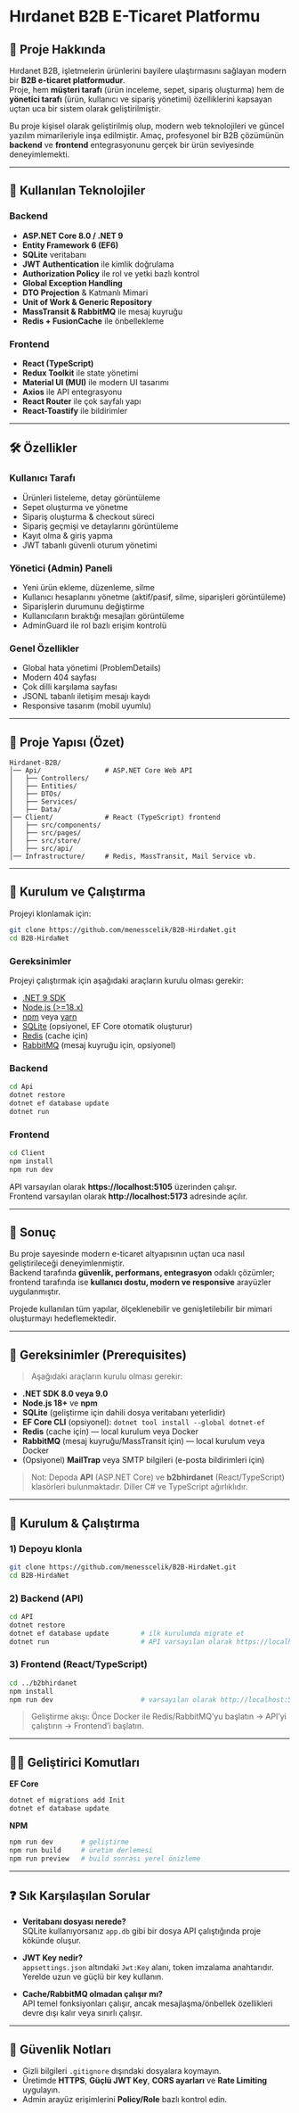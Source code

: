# Hırdanet B2B E-Ticaret Platformu

## 📌 Proje Hakkında

Hırdanet B2B, işletmelerin ürünlerini bayilere ulaştırmasını sağlayan modern bir **B2B e-ticaret platformudur**.  
Proje, hem **müşteri tarafı** (ürün inceleme, sepet, sipariş oluşturma) hem de **yönetici tarafı** (ürün, kullanıcı ve sipariş yönetimi) özelliklerini kapsayan uçtan uca bir sistem olarak geliştirilmiştir.

Bu proje kişisel olarak geliştirilmiş olup, modern web teknolojileri ve güncel yazılım mimarileriyle inşa edilmiştir. Amaç, profesyonel bir B2B çözümünün **backend** ve **frontend** entegrasyonunu gerçek bir ürün seviyesinde deneyimlemekti.

---

## 🚀 Kullanılan Teknolojiler

### Backend

- **ASP.NET Core 8.0 / .NET 9**
- **Entity Framework 6 (EF6)**
- **SQLite** veritabanı
- **JWT Authentication** ile kimlik doğrulama
- **Authorization Policy** ile rol ve yetki bazlı kontrol
- **Global Exception Handling**
- **DTO Projection** & Katmanlı Mimari
- **Unit of Work & Generic Repository**
- **MassTransit & RabbitMQ** ile mesaj kuyruğu
- **Redis + FusionCache** ile önbellekleme

### Frontend

- **React (TypeScript)**
- **Redux Toolkit** ile state yönetimi
- **Material UI (MUI)** ile modern UI tasarımı
- **Axios** ile API entegrasyonu
- **React Router** ile çok sayfalı yapı
- **React-Toastify** ile bildirimler

---

## 🛠️ Özellikler

### Kullanıcı Tarafı

- Ürünleri listeleme, detay görüntüleme
- Sepet oluşturma ve yönetme
- Sipariş oluşturma & checkout süreci
- Sipariş geçmişi ve detaylarını görüntüleme
- Kayıt olma & giriş yapma
- JWT tabanlı güvenli oturum yönetimi

### Yönetici (Admin) Paneli

- Yeni ürün ekleme, düzenleme, silme
- Kullanıcı hesaplarını yönetme (aktif/pasif, silme, siparişleri görüntüleme)
- Siparişlerin durumunu değiştirme
- Kullanıcıların bıraktığı mesajları görüntüleme
- AdminGuard ile rol bazlı erişim kontrolü

### Genel Özellikler

- Global hata yönetimi (ProblemDetails)
- Modern 404 sayfası
- Çok dilli karşılama sayfası
- JSONL tabanlı iletişim mesajı kaydı
- Responsive tasarım (mobil uyumlu)

---

## 📂 Proje Yapısı (Özet)

```
Hirdanet-B2B/
│── Api/                # ASP.NET Core Web API
│   ├── Controllers/
│   ├── Entities/
│   ├── DTOs/
│   ├── Services/
│   ├── Data/
│── Client/             # React (TypeScript) frontend
│   ├── src/components/
│   ├── src/pages/
│   ├── src/store/
│   ├── src/api/
│── Infrastructure/     # Redis, MassTransit, Mail Service vb.
```

---

## 🔑 Kurulum ve Çalıştırma

Projeyi klonlamak için:

```bash
git clone https://github.com/menesscelik/B2B-HirdaNet.git
cd B2B-HirdaNet
```

### Gereksinimler

Projeyi çalıştırmak için aşağıdaki araçların kurulu olması gerekir:

- [.NET 9 SDK](https://dotnet.microsoft.com/en-us/download/dotnet/9.0)
- [Node.js (>=18.x)](https://nodejs.org/)
- [npm](https://www.npmjs.com/) veya [yarn](https://yarnpkg.com/)
- [SQLite](https://www.sqlite.org/download.html) (opsiyonel, EF Core otomatik oluşturur)
- [Redis](https://redis.io/) (cache için)
- [RabbitMQ](https://www.rabbitmq.com/) (mesaj kuyruğu için, opsiyonel)

### Backend

```bash
cd Api
dotnet restore
dotnet ef database update
dotnet run
```

### Frontend

```bash
cd Client
npm install
npm run dev
```

API varsayılan olarak **https://localhost:5105** üzerinden çalışır.  
Frontend varsayılan olarak **http://localhost:5173** adresinde açılır.

---

## 📖 Sonuç

Bu proje sayesinde modern e-ticaret altyapısının uçtan uca nasıl geliştirileceği deneyimlenmiştir.  
Backend tarafında **güvenlik, performans, entegrasyon** odaklı çözümler; frontend tarafında ise **kullanıcı dostu, modern ve responsive** arayüzler uygulanmıştır.

Projede kullanılan tüm yapılar, ölçeklenebilir ve genişletilebilir bir mimari oluşturmayı hedeflemektedir.

---

## 🧰 Gereksinimler (Prerequisites)

> Aşağıdaki araçların kurulu olması gerekir:

- **.NET SDK 8.0 veya 9.0**
- **Node.js 18+** ve **npm**
- **SQLite** (geliştirme için dahili dosya veritabanı yeterlidir)
- **EF Core CLI** (opsiyonel): `dotnet tool install --global dotnet-ef`
- **Redis** (cache için) — local kurulum veya Docker
- **RabbitMQ** (mesaj kuyruğu/MassTransit için) — local kurulum veya Docker
- (Opsiyonel) **MailTrap** veya SMTP bilgileri (e-posta bildirimleri için)

> Not: Depoda **API** (ASP.NET Core) ve **b2bhirdanet** (React/TypeScript) klasörleri bulunmaktadır. Diller C# ve TypeScript ağırlıklıdır.

---

## 🔧 Kurulum & Çalıştırma

### 1) Depoyu klonla

```bash
git clone https://github.com/menesscelik/B2B-HirdaNet.git
cd B2B-HirdaNet
```

### 2) Backend (API)

```bash
cd API
dotnet restore
dotnet ef database update        # ilk kurulumda migrate et
dotnet run                       # API varsayılan olarak https://localhost:5105'te açılabilir
```

### 3) Frontend (React/TypeScript)

```bash
cd ../b2bhirdanet
npm install
npm run dev                      # varsayılan olarak http://localhost:5173
```

> Geliştirme akışı: Önce Docker ile Redis/RabbitMQ’yu başlatın → API’yi çalıştırın → Frontend’i başlatın.

---

## 🧑‍💻 Geliştirici Komutları

**EF Core**

```bash
dotnet ef migrations add Init
dotnet ef database update
```

**NPM**

```bash
npm run dev       # geliştirme
npm run build     # üretim derlemesi
npm run preview   # build sonrası yerel önizleme
```

---

## ❓ Sık Karşılaşılan Sorular

- **Veritabanı dosyası nerede?**  
  SQLite kullanıyorsanız `app.db` gibi bir dosya API çalıştığında proje kökünde oluşur.
  
- **JWT Key nedir?**  
  `appsettings.json` altındaki `Jwt:Key` alanı, token imzalama anahtarıdır. Yerelde uzun ve güçlü bir key kullanın.
  
- **Cache/RabbitMQ olmadan çalışır mı?**  
  API temel fonksiyonları çalışır, ancak mesajlaşma/önbellek özellikleri devre dışı kalır veya sınırlı çalışır.
  

---

## 🔐 Güvenlik Notları

- Gizli bilgileri `.gitignore` dışındaki dosyalara koymayın.
- Üretimde **HTTPS**, **Güçlü JWT Key**, **CORS ayarları** ve **Rate Limiting** uygulayın.
- Admin arayüz erişimlerini **Policy/Role** bazlı kontrol edin.
